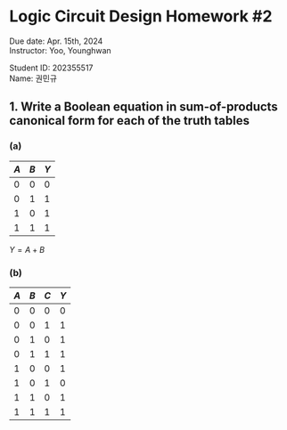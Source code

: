 # Logic Circuit Design Homework #2

Due date: Apr. 15th, 2024\
Instructor: Yoo, Younghwan

Student ID: 202355517\
Name: 권민규

## 1. Write a Boolean equation in sum-of-products canonical form for each of the truth tables

### (a)

| $A$ | $B$ | $Y$ |
| --- | --- | --- |
| 0   | 0   | 0   |
| 0   | 1   | 1   |
| 1   | 0   | 1   |
| 1   | 1   | 1   |

$Y = A + B$

### (b)

| $A$ | $B$ | $C$ | $Y$ |
| --- | --- | --- | --- |
| 0   | 0   | 0   | 0   |
| 0   | 0   | 1   | 1   |
| 0   | 1   | 0   | 1   |
| 0   | 1   | 1   | 1   |
| 1   | 0   | 0   | 1   |
| 1   | 0   | 1   | 0   |
| 1   | 1   | 0   | 1   |
| 1   | 1   | 1   | 1   |

